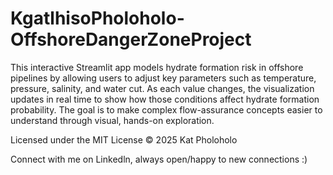 # KgatlhisoPholoholo-OffshoreDangerZoneProject
This interactive Streamlit app models hydrate formation risk in offshore pipelines by allowing users to adjust key parameters such as temperature, pressure, salinity, and water cut. As each value changes, the visualization updates in real time to show how those conditions affect hydrate formation probability. The goal is to make complex flow-assurance concepts easier to understand through visual, hands-on exploration.

Licensed under the MIT License © 2025 Kat Pholoholo

Connect with me on Linkedln, always open/happy to new connections :)

